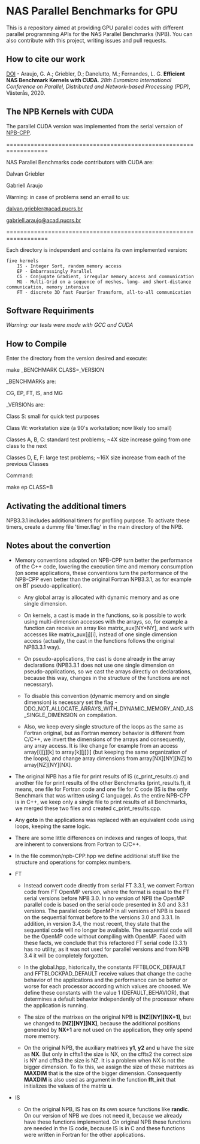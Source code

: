 # NAS Parallel Benchmarks for GPU

This is a repository aimed at providing GPU parallel codes with different parallel programming APIs for the NAS Parallel Benchmarks (NPB). You can also contribute with this project, writing issues and pull requests.

## How to cite our work

[DOI](https://doi.org/10.1109/PDP50117.2020.00009) - Araujo, G. A.; Griebler, D.; Danelutto, M.; Fernandes, L. G. **Efficient NAS Benchmark Kernels with CUDA**. *28th Euromicro International Conference on Parallel, Distributed and Network-based Processing (PDP)*, Västerås, 2020. 
  
## The NPB Kernels with CUDA

The parallel CUDA version was implemented from the serial versaion of [NPB-CPP](https://github.com/dalvangriebler/NPB-CPP).

==================================================================

NAS Parallel Benchmarks code contributors with CUDA are:

Dalvan Griebler

Gabriell Araujo

Warning: in case of problems send an email to us:

dalvan.griebler@acad.pucrs.br

gabriell.araujo@acad.pucrs.br

==================================================================


Each directory is independent and contains its own implemented version:

    five kernels
        IS - Integer Sort, random memory access
        EP - Embarrassingly Parallel
        CG - Conjugate Gradient, irregular memory access and communication
        MG - Multi-Grid on a sequence of meshes, long- and short-distance communication, memory intensive
        FT - discrete 3D fast Fourier Transform, all-to-all communication

  

## Software Requiriments

  

*Warning: our tests were made with GCC and CUDA*

  

## How to Compile

  

Enter the directory from the version desired and execute:

  

make _BENCHMARK CLASS=_VERSION

  
  

_BENCHMARKs are:

CG, EP, FT, IS, and MG 

_VERSIONs are:

Class S: small for quick test purposes

Class W: workstation size (a 90's workstation; now likely too small)

Classes A, B, C: standard test problems; ~4X size increase going from one class to the next

Classes D, E, F: large test problems; ~16X size increase from each of the previous Classes

  
  

Command:

  

make ep CLASS=B

  

## Activating the additional timers

NPB3.3.1 includes additional timers for profiling purpose. To activate these timers, create a dummy file 'timer.flag' in the main directory of the NPB.

  

## Notes about the convertion

- Memory conventions adopted on NPB-CPP turn better the performance of the C++ code, lowering the execution time and memory consumption (on some applications, these conventions turn the performance of the NPB-CPP even better than the original Fortran NPB3.3.1, as for example on BT pseudo-application).  

     - Any global array is allocated with dynamic memory and as one single dimension.

     - On kernels, a cast is made in the functions, so is possible to work using multi-dimension accesses with the arrays, so, for example a function can receive an array like matrix_aux[NY*NY], and work with accesses like matrix_aux[j][i], instead of one single dimension access (actually, the cast in the functions follows the original NPB3.3.1 way).

     - On pseudo-applications, the cast is done already in the array declarations (NPB3.3.1 does not use one single dimension on pseudo-applications, so we cast the arrays directly on declarations, because this way, changes in the structure of the functions are not necessary).

     - To disable this convention (dynamic memory and on single dimension) is necessary set the flag -DDO_NOT_ALLOCATE_ARRAYS_WITH_DYNAMIC_MEMORY_AND_AS_SINGLE_DIMENSION on compilation.

   - Also, we keep every single structure of the loops as the same as Fortran original, but as Fortran memory behavior is different from C/C++, we invert the dimensions of the arrays and consequently, any array access. It is like change for example from an access array[i][j][k] to array[k][j][i] (but keeping the same organization of the loops), and change array dimensions from array[NX][NY][NZ] to array[NZ][NY][NX].   
 
- The original NPB has a file for print results of IS (c_print_results.c) and another file for print results of the other Benchmarks (print_results.f), it means, one file for Fortran code and one file for C code (IS is the only Benchmark that was written using C language). As the entire NPB-CPP is in C++, we keep only a single file to print results of all Benchmarks, we merged these two files and created c_print_results.cpp.

- Any **goto** in the applications was replaced with an equivalent code using loops, keeping the same logic.

- There are some little differences on indexes and ranges of loops, that are inherent to conversions from Fortran to C/C++.

- In the file common/npb-CPP.hpp we define additional stuff like the structure and operations for complex numbers.

- FT

	- Instead convert code directly from serial FT 3.3.1, we convert Fortran code from FT OpenMP version, where the format is equal to the FT serial versions before NPB 3.0.
	In no version of NPB the OpenMP parallel code is based on the serial code presented in 3.0 and 3.3.1 versions.
	The parallel code OpenMP in all versions of NPB is based on the sequential format before to the versions 3.0 and 3.3.1.
	In addition, in version 3.4, the most recent, they state that the sequential code will no longer be available. The sequential code will be the OpenMP code without compiling with OpenMP.
	Faced with these facts, we conclude that this refactored FT serial code (3.3.1) has no utility, as it was not used for parallel versions and from NPB 3.4 it will be completely forgotten.

 	- In the global.hpp, historically, the constants FFTBLOCK_DEFAULT and FFTBLOCKPAD_DEFAULT receive values that change the cache behavior of the applications and the performance can be better or worse for each processor according which values are choosed. We define these constants with the value 1 (DEFAULT_BEHAVIOR), that determines a default behavior independently of the processor where the application is running.

 	- The size of the matrixes on the original NPB is **[NZ][NY][NX+1]**, but we changed to **[NZ][NY][NX]**, because the additional positions generated by **NX+1** are not used on the application, they only spend more memory.

 	- On the original NPB, the auxiliary matrixes **y1**, **y2** and **u** have the size as **NX**. But only in cffts1 the size is NX, on the cffts2 the correct size is NY and cffts3 the size is NZ. It is a problem when NX is not the bigger dimension. To fix this, we assign the size of these matrixes as **MAXDIM** that is the size of the bigger dimension. Consequently **MAXDIM** is also used as argument in the function **fft_init** that initializes the values of the matrix **u**.

- IS

	- On the original NPB, IS has on its own source functions like **randlc**. On our version of NPB we does not need it, because we already have these functions implemented. On original NPB these functions are needed in the IS code, because IS is in C and these functions were written in Fortran for the other applications.
